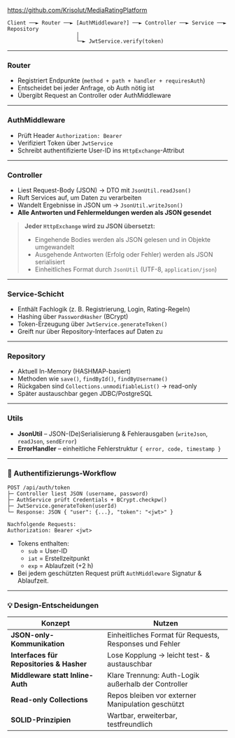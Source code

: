 https://github.com/Krisolut/MediaRatingPlatform

```
Client ──► Router ──► [AuthMiddleware?] ──► Controller ──► Service ──► Repository
                      │
                      └─► JwtService.verify(token)
```

---

### Router
- Registriert Endpunkte (`method + path + handler + requiresAuth`)
- Entscheidet bei jeder Anfrage, ob Auth nötig ist
- Übergibt Request an Controller oder AuthMiddleware

---

### AuthMiddleware
- Prüft Header `Authorization: Bearer`
- Verifiziert Token über `JwtService`
- Schreibt authentifizierte User-ID ins `HttpExchange`-Attribut

---

### Controller
- Liest Request-Body (JSON) → DTO mit `JsonUtil.readJson()`
- Ruft Services auf, um Daten zu verarbeiten
- Wandelt Ergebnisse in JSON um → `JsonUtil.writeJson()`
- **Alle Antworten und Fehlermeldungen werden als JSON gesendet**

> **Jeder `HttpExchange` wird zu JSON übersetzt:**  
> - Eingehende Bodies werden als JSON gelesen und in Objekte umgewandelt  
> - Ausgehende Antworten (Erfolg oder Fehler) werden als JSON serialisiert  
> - Einheitliches Format durch `JsonUtil` (UTF-8, `application/json`)

---

### Service-Schicht
- Enthält Fachlogik (z. B. Registrierung, Login, Rating-Regeln)  
- Hashing über `PasswordHasher` (BCrypt)  
- Token-Erzeugung über `JwtService.generateToken()`  
- Greift nur über Repository-Interfaces auf Daten zu  

---

### Repository
- Aktuell In-Memory (HASHMAP-basiert)  
- Methoden wie `save()`, `findById()`, `findByUsername()`  
- Rückgaben sind `Collections.unmodifiableList()` → read-only  
- Später austauschbar gegen JDBC/PostgreSQL  

---

### Utils
- **JsonUtil** – JSON-(De)Serialisierung & Fehlerausgaben (`writeJson`, `readJson`, `sendError`)  
- **ErrorHandler** – einheitliche Fehlerstruktur `{ error, code, timestamp }`  

---

### 🔐 Authentifizierungs-Workflow

```
POST /api/auth/token
├─ Controller liest JSON (username, password)
├─ AuthService prüft Credentials + BCrypt.checkpw()
├─ JwtService.generateToken(userId)
└─ Response: JSON { "user": {...}, "token": "<jwt>" }

Nachfolgende Requests:
Authorization: Bearer <jwt>
```
- Tokens enthalten:
  - `sub` = User-ID  
  - `iat` = Erstellzeitpunkt  
  - `exp` = Ablaufzeit (+2 h)  
- Bei jedem geschützten Request prüft `AuthMiddleware` Signatur & Ablaufzeit.  

---

### 💡 Design-Entscheidungen

| Konzept | Nutzen |
|----------|---------|
| **JSON-only-Kommunikation** | Einheitliches Format für Requests, Responses und Fehler |
| **Interfaces für Repositories & Hasher** | Lose Kopplung → leicht test- & austauschbar |
| **Middleware statt Inline-Auth** | Klare Trennung: Auth-Logik außerhalb der Controller |
| **Read-only Collections** | Repos bleiben vor externer Manipulation geschützt |
| **SOLID-Prinzipien** | Wartbar, erweiterbar, testfreundlich |
